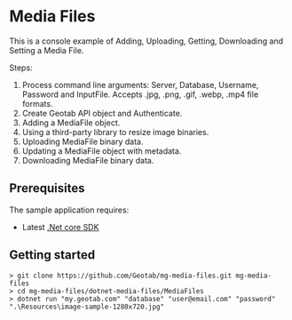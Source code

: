 # Media Files

This is a console example of Adding, Uploading, Getting, Downloading and Setting a Media File.

Steps:

1. Process command line arguments: Server, Database, Username, Password and InputFile. Accepts .jpg, .png, .gif, .webp, .mp4 file formats.
1. Create Geotab API object and Authenticate.
1. Adding a MediaFile object.
1. Using a third-party library to resize image binaries.
1. Uploading MediaFile binary data.
1. Updating a MediaFile object with metadata.
1. Downloading MediaFile binary data.

## Prerequisites

The sample application requires:

- Latest [.Net core SDK](https://dot.net/core)

## Getting started

```shell
> git clone https://github.com/Geotab/mg-media-files.git mg-media-files
> cd mg-media-files/dotnet-media-files/MediaFiles
> dotnet run "my.geotab.com" "database" "user@email.com" "password" ".\Resources\image-sample-1280x720.jpg"
```
